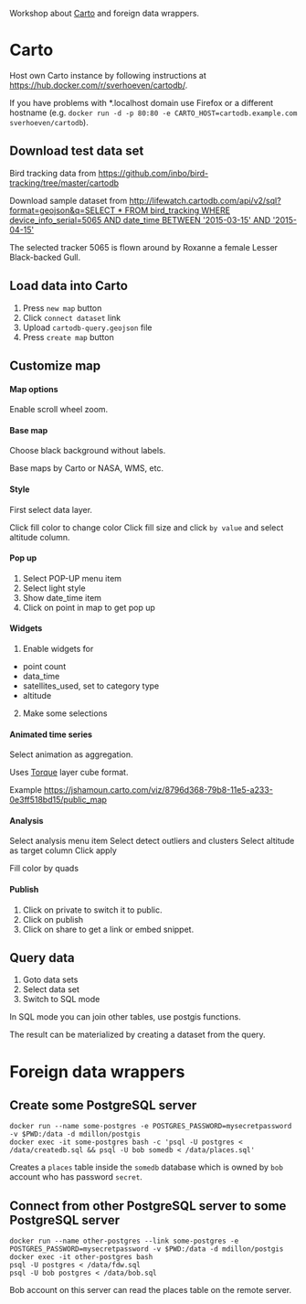 Workshop about [Carto](https://carto.com) and foreign data wrappers.

# Carto

Host own Carto instance by following instructions at https://hub.docker.com/r/sverhoeven/cartodb/.

If you have problems with \*.localhost domain use Firefox or a different hostname (e.g. `docker run -d -p 80:80 -e CARTO_HOST=cartodb.example.com sverhoeven/cartodb`).

## Download test data set

Bird tracking data from https://github.com/inbo/bird-tracking/tree/master/cartodb

Download sample dataset from [http://lifewatch.cartodb.com/api/v2/sql?format=geojson&q=SELECT * FROM bird_tracking WHERE device_info_serial=5065 AND date_time BETWEEN '2015-03-15' AND '2015-04-15'](http://lifewatch.cartodb.com/api/v2/sql?format=geojson&q=SELECT+%2A+FROM+bird_tracking+WHERE+device_info_serial%3D5065+AND+date_time+BETWEEN+%272015-03-15%27+AND+%272015-04-15%27)

The selected tracker 5065 is flown around by Roxanne a female Lesser Black-backed Gull.

## Load data into Carto

1. Press `new map` button
2. Click `connect dataset` link
3. Upload `cartodb-query.geojson` file
4. Press `create map` button

## Customize map

#### Map options

Enable scroll wheel zoom.

#### Base map

Choose black background without labels.

Base maps by Carto or NASA, WMS, etc.

#### Style

First select data layer.

Click fill color to change color
Click fill size and click `by value` and select altitude column.

#### Pop up

1. Select POP-UP menu item
2. Select light style
3. Show date_time item
4. Click on point in map to get pop up

#### Widgets

1. Enable widgets for
  * point count
  * data_time
  * satellites_used, set to category type
  * altitude

2. Make some selections

#### Animated time series

Select animation as aggregation.

Uses [Torque](https://github.com/CartoDB/torque) layer cube format.

Example https://jshamoun.carto.com/viz/8796d368-79b8-11e5-a233-0e3ff518bd15/public_map

#### Analysis

Select analysis menu item
Select detect outliers and clusters
Select altitude as target column
Click apply

Fill color by quads

#### Publish

1. Click on private to switch it to public.
2. Click on publish
3. Click on share to get a link or embed snippet.

## Query data

1. Goto data sets
2. Select data set
3. Switch to SQL mode

In SQL mode you can join other tables, use postgis functions.

The result can be materialized by creating a dataset from the query.

# Foreign data wrappers

## Create some PostgreSQL server

```
docker run --name some-postgres -e POSTGRES_PASSWORD=mysecretpassword -v $PWD:/data -d mdillon/postgis
docker exec -it some-postgres bash -c 'psql -U postgres < /data/createdb.sql && psql -U bob somedb < /data/places.sql'
```

Creates a `places` table inside the `somedb` database which is owned by `bob` account who has password `secret`.

## Connect from other PostgreSQL server to some PostgreSQL server

```
docker run --name other-postgres --link some-postgres -e POSTGRES_PASSWORD=mysecretpassword -v $PWD:/data -d mdillon/postgis
docker exec -it other-postgres bash
psql -U postgres < /data/fdw.sql
psql -U bob postgres < /data/bob.sql
```

Bob account on this server can read the places table on the remote server.
